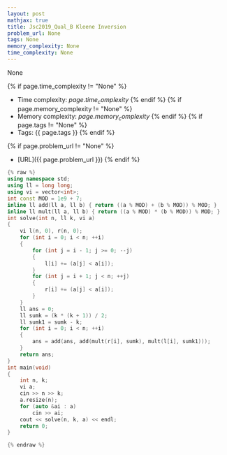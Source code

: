 ```yaml
---
layout: post
mathjax: true
title: Jsc2019_Qual_B Kleene Inversion
problem_url: None
tags: None
memory_complexity: None
time_complexity: None
---
```


None


{% if page.time_complexity != "None" %}
- Time complexity: ${{ page.time_complexity }}$
{% endif %}
{% if page.memory_complexity != "None" %}
- Memory complexity: ${{ page.memory_complexity }}$
{% endif %}
{% if page.tags != "None" %}
- Tags: {{ page.tags }}
{% endif %}

{% if page.problem_url != "None" %}
- [URL]({{ page.problem_url }})
{% endif %}

```cpp
{% raw %}
using namespace std;
using ll = long long;
using vi = vector<int>;
int const MOD = 1e9 + 7;
inline ll add(ll a, ll b) { return ((a % MOD) + (b % MOD)) % MOD; }
inline ll mult(ll a, ll b) { return ((a % MOD) * (b % MOD)) % MOD; }
int solve(int n, ll k, vi a)
{
    vi l(n, 0), r(n, 0);
    for (int i = 0; i < n; ++i)
    {
        for (int j = i - 1; j >= 0; --j)
        {
            l[i] += (a[j] < a[i]);
        }
        for (int j = i + 1; j < n; ++j)
        {
            r[i] += (a[j] < a[i]);
        }
    }
    ll ans = 0;
    ll sumk = (k * (k + 1)) / 2;
    ll sumk1 = sumk - k;
    for (int i = 0; i < n; ++i)
    {
        ans = add(ans, add(mult(r[i], sumk), mult(l[i], sumk1)));
    }
    return ans;
}
int main(void)
{
    int n, k;
    vi a;
    cin >> n >> k;
    a.resize(n);
    for (auto &ai : a)
        cin >> ai;
    cout << solve(n, k, a) << endl;
    return 0;
}

{% endraw %}
```